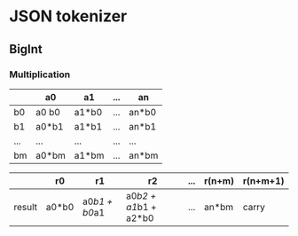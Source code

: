 # JSON tokenizer

## BigInt

### Multiplication

|   |a0   |a1   |...|an   |
|---|-----|-----|---|-----|
|b0 |a0 b0|a1*b0|...|an*b0|
|b1 |a0*b1|a1*b1|...|an*b1|
|...|...  |...  |...|...  |
|bm |a0*bm|a1*bm|...|an*bm|

|      |r0   |r1           |r2                   |...|r(n+m)|r(n+m+1)|
|------|-----|-------------|---------------------|---|------|--------|
|result|a0*b0|a0*b1 + b0*a1|a0*b2 + a1*b1 + a2*b0|...|an*bm |carry   |

